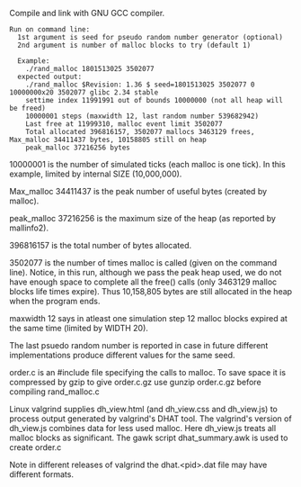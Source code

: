 Compile and link with GNU GCC compiler.
```
Run on command line:
  1st argument is seed for pseudo random number generator (optional)
  2nd argument is number of malloc blocks to try (default 1)

  Example:
    ./rand_malloc 1801513025 3502077
  expected output:
    ./rand_malloc $Revision: 1.36 $ seed=1801513025 3502077 0 10000000x20 3502077 glibc 2.34 stable
    settime index 11991991 out of bounds 10000000 (not all heap will be freed)
    10000001 steps (maxwidth 12, last random number 539682942)
    Last free at 11999310, malloc event limit 3502077
    Total allocated 396816157, 3502077 mallocs 3463129 frees, Max_malloc 34411437 bytes, 10158805 still on heap
    peak_malloc 37216256 bytes
```

  10000001 is the number of simulated ticks (each malloc is one tick). In this example, limited by internal SIZE (10,000,000).

  Max_malloc 34411437 is the peak number of useful bytes (created by malloc).

  peak_malloc 37216256 is the maximum size of the heap (as reported by mallinfo2).

  396816157 is the total number of bytes allocated.

  3502077 is the number of times malloc is called (given on the command line).
  Notice, in this run, although we pass the peak heap used, we do not have enough space to complete
  all the free() calls (only 3463129 malloc blocks life times expire).
  Thus 10,158,805 bytes are still allocated in the heap when the program ends.
  
  maxwidth 12 says in atleast one simulation step 12 malloc blocks expired at the same time (limited by WIDTH 20).
  
  The last psuedo random number is reported in case in future different implementations
  produce different values for the same seed.

order.c is an #include file specifying the calls to malloc. To save space it is compressed by gzip to give order.c.gz
use gunzip order.c.gz before compiling rand_malloc.c

Linux valgrind supplies dh_view.html (and dh_view.css and dh_view.js) to process output generated by valgrind's DHAT tool.
The valgrind's version of dh_view.js combines data for less used malloc. Here dh_view.js treats all malloc blocks as significant.
The gawk script dhat_summary.awk is used to create order.c

Note in different releases of valgrind the dhat.\<pid\>.dat file may have different formats.
